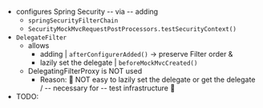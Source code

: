 * configures Spring Security -- via -- adding
  * `springSecurityFilterChain`
  * `SecurityMockMvcRequestPostProcessors.testSecurityContext()`
* `DelegateFilter`
  * allows
    * adding | `afterConfigurerAdded()` -> preserve Filter order &
    * lazily set the delegate | `beforeMockMvcCreated()`
  * DelegatingFilterProxy is NOT used
    * Reason: 🧠 NOT easy to lazily set the delegate or get the delegate / -- necessary for -- test infrastructure 🧠
* TODO: